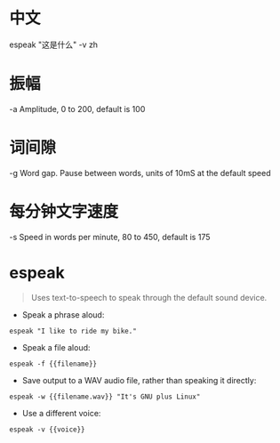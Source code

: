 # 中文
espeak "这是什么" -v zh

# 振幅
-a <integer>
           Amplitude, 0 to 200, default is 100

# 词间隙
-g <integer>
           Word gap. Pause between words, units of 10mS at the default speed

# 每分钟文字速度
-s <integer>
           Speed in words per minute, 80 to 450, default is 175

# 

# espeak

> Uses text-to-speech to speak through the default sound device.

- Speak a phrase aloud:

`espeak "I like to ride my bike."`

- Speak a file aloud:

`espeak -f {{filename}}`

- Save output to a WAV audio file, rather than speaking it directly:

`espeak -w {{filename.wav}} "It's GNU plus Linux"`

- Use a different voice:

`espeak -v {{voice}}`
